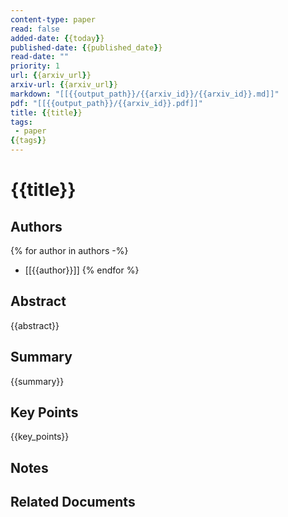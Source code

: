 ```yaml
---
content-type: paper
read: false
added-date: {{today}}
published-date: {{published_date}}
read-date: ""
priority: 1
url: {{arxiv_url}}
arxiv-url: {{arxiv_url}}
markdown: "[[{{output_path}}/{{arxiv_id}}/{{arxiv_id}}.md]]"
pdf: "[[{{output_path}}/{{arxiv_id}}.pdf]]"
title: {{title}}
tags:
 - paper
{{tags}}
---
```


# {{title}}

## Authors
{% for author in authors -%}
- [[{{author}}]]
{% endfor %}

## Abstract
{{abstract}}

## Summary
{{summary}}

## Key Points
{{key_points}}

## Notes


## Related Documents

